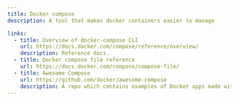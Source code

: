 ```yaml
---
title: Docker compose
description: A tool that makes docker containers easier to manage

links:
  - title: Overview of docker-compose CLI
    url: https://docs.docker.com/compose/reference/overview/
    description: Reference docs.
  - title: Docker compose file reference
    url: https://docs.docker.com/compose/compose-file/
  - title: Awesome Compose
    url: https://github.com/docker/awesome-compose
    description: A repo which contains examples of Docker apps made with Rust, Go, React, Vue etc. All using `Dockerfile` and `docker-compose.yml`.
---
```

